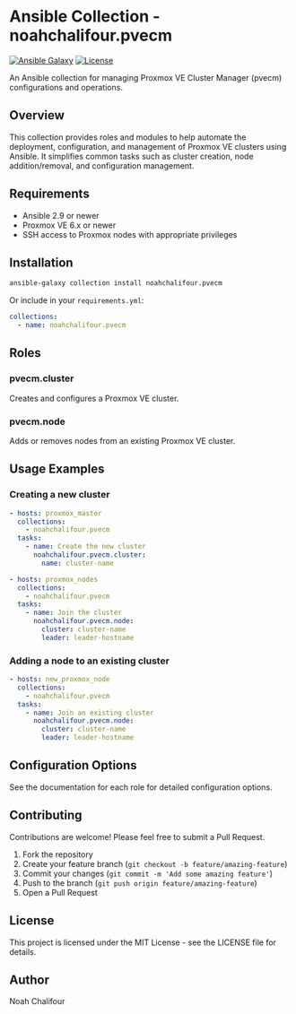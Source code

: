 # Ansible Collection - noahchalifour.pvecm

[![Ansible Galaxy](https://img.shields.io/badge/galaxy-noahchalifour.pvecm-blue.svg)](https://galaxy.ansible.com/noahchalifour/pvecm)
[![License](https://img.shields.io/badge/license-MIT-brightgreen.svg)](LICENSE)

An Ansible collection for managing Proxmox VE Cluster Manager (pvecm) configurations and operations.

## Overview

This collection provides roles and modules to help automate the deployment, configuration, and management of Proxmox VE clusters using Ansible. It simplifies common tasks such as cluster creation, node addition/removal, and configuration management.

## Requirements

- Ansible 2.9 or newer
- Proxmox VE 6.x or newer
- SSH access to Proxmox nodes with appropriate privileges

## Installation

```bash
ansible-galaxy collection install noahchalifour.pvecm
```

Or include in your `requirements.yml`:

```yaml
collections:
  - name: noahchalifour.pvecm
```

## Roles

### pvecm.cluster

Creates and configures a Proxmox VE cluster.

### pvecm.node

Adds or removes nodes from an existing Proxmox VE cluster.

## Usage Examples

### Creating a new cluster

```yaml
- hosts: proxmox_master
  collections:
    - noahchalifour.pvecm
  tasks:
    - name: Create the new cluster
      noahchalifour.pvecm.cluster:
        name: cluster-name

- hosts: proxmox_nodes
  collections:
    - noahchalifour.pvecm
  tasks:
    - name: Join the cluster
      noahchalifour.pvecm.node:
        cluster: cluster-name
        leader: leader-hostname
```

### Adding a node to an existing cluster

```yaml
- hosts: new_proxmox_node
  collections:
    - noahchalifour.pvecm
  tasks:
    - name: Join an existing cluster
      noahchalifour.pvecm.node:
        cluster: cluster-name
        leader: leader-hostname
```

## Configuration Options

See the documentation for each role for detailed configuration options.

## Contributing

Contributions are welcome! Please feel free to submit a Pull Request.

1. Fork the repository
2. Create your feature branch (`git checkout -b feature/amazing-feature`)
3. Commit your changes (`git commit -m 'Add some amazing feature'`)
4. Push to the branch (`git push origin feature/amazing-feature`)
5. Open a Pull Request

## License

This project is licensed under the MIT License - see the LICENSE file for details.

## Author

Noah Chalifour

